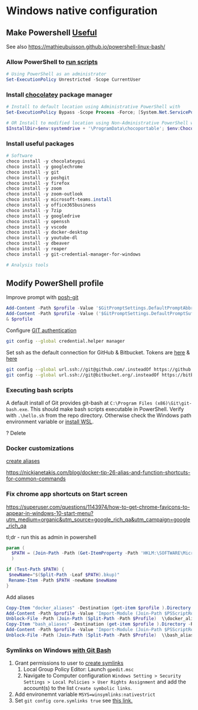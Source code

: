 # Windows native configuration

## Make Powershell [Useful](http://jbeckwith.com/2012/11/28/5-steps-to-a-better-windows-command-line/)  

See also https://mathieubuisson.github.io/powershell-linux-bash/

### Allow PowerShell to [run scripts](https://docs.microsoft.com/en-us/powershell/module/microsoft.powershell.security/set-executionpolicy?view=powershell-6)   

```Powershell
# Using PowerShell as an administrator
Set-ExecutionPolicy Unrestricted -Scope CurrentUser  
```

### Install [chocolatey](http://chocolatey.org/) package manager  

```powershell
# Install to default location using Administrative PowerShell with
Set-ExecutionPolicy Bypass -Scope Process -Force; [System.Net.ServicePointManager]::SecurityProtocol = [System.Net.ServicePointManager]::SecurityProtocol -bor 3072; iex ((New-Object System.Net.WebClient).DownloadString('https://community.chocolatey.org/install.ps1'))
```

```powershell
# OR Install to modified location using Non-Administrative PowerShell with this command
$InstallDir=$env:systemdrive + '\ProgramData\chocoportable'; $env:ChocolateyInstall="$InstallDir"; iex ((New-Object System.Net.WebClient).DownloadString('https://chocolatey.org/install.ps1'))
```

### Install useful packages  

```powershell
# Software
choco install -y chocolateygui
choco install -y googlechrome
choco install -y git
choco install -y poshgit
choco install -y firefox
choco install -y zoom
choco install -y zoom-outlook
choco install -y microsoft-teams.install
choco install -y office365business
choco install -y 7zip
choco install -y googledrive
choco install -y openssh
choco install -y vscode
choco install -y docker-desktop
choco install -y youtube-dl
choco install -y dbeaver
choco install -y reaper
choco install -y git-credential-manager-for-windows

# Analysis tools

```


## Modify PowerShell profile

Improve prompt with [posh-git](https://github.com/dahlbyk/posh-git/wiki/Customizing-Your-PowerShell-Prompt)

```powershell
Add-Content -Path $profile -Value '$GitPromptSettings.DefaultPromptAbbreviateHomeDirectory = $true'
Add-Content -Path $profile -Value ('$GitPromptSettings.DefaultPromptSuffix =' + "'" + '`n$(">" * ($nestedPromptLevel + 1))' + "'")
& $profile
```

Configure [GIT authentication](https://github.com/git-ecosystem/git-credential-manager)  

```bash
git config --global credential.helper manager
```  

Set ssh as the default connection for GitHub & Bitbucket. Tokens are [here](https://help.github.com/articles/creating-a-personal-access-token-for-the-command-line/) & [here](https://confluence.atlassian.com/bitbucketserver/personal-access-tokens-939515499.html)

```bash
git config --global url.ssh://git@github.com/.insteadOf https://github.com/  
git config --global url.ssh://git@bitbucket.org/.insteadOf https://bitbucket.org/  
```


### Executing bash scripts

A default install of Git provides git-bash at `C:\Program Files (x86)\Git\git-bash.exe`. This should make bash scripts executable in PowerShell. Verify with `.\hello.sh` from the repo directory. Otherwise check the Windows path environment variable or
[install WSL](https://www.howtogeek.com/261591/how-to-create-and-run-bash-shell-scripts-on-windows-10/).  

? Delete
### Docker customizations  

[create aliases](https://4sysops.com/archives/how-to-create-a-powershell-alias/)

https://nickjanetakis.com/blog/docker-tip-26-alias-and-function-shortcuts-for-common-commands

### Fix chrome app shortcuts on Start screen  

https://superuser.com/questions/1143974/how-to-get-chrome-favicons-to-appear-in-windows-10-start-menu?utm_medium=organic&utm_source=google_rich_qa&utm_campaign=google_rich_qa  

tl;dr - run this as admin in powershell

```Powershell
param (
  $PATH = (Join-Path -Path (Get-ItemProperty -Path 'HKLM:\SOFTWARE\Microsoft\Windows\CurrentVersion\App Paths\chrome.exe').Path -ChildPath "chrome.VisualElementsManifest.xml")
  )

if (Test-Path $PATH) {
 $newName="$(Split-Path -Leaf $PATH).bkup)"
 Rename-Item -Path $PATH -newName $newName
}
```
Add aliases

```powershell
Copy-Item "docker_aliases" -Destination (get-item $profile ).Directory  -Recurse
Add-Content -Path $profile -Value 'Import-Module (Join-Path $PSScriptRoot  \\docker_aliases\docker_aliases.psm1)'
Unblock-File -Path (Join-Path (Split-Path -Path $Profile)  \\docker_aliases\docker_aliases.psm1)
Copy-Item "bash_aliases" -Destination (get-item $profile ).Directory -Recurse
Add-Content -Path $profile -Value 'Import-Module (Join-Path $PSScriptRoot \\bash_aliases\bash_aliases.psm1)'
Unblock-File -Path (Join-Path (Split-Path -Path $Profile)  \\bash_aliases\bash_aliases.psm1)
```



### Symlinks on Windows [with Git Bash](https://www.joshkel.com/2018/01/18/symlinks-in-windows/)

1. Grant permissions to user to [create symlinks](https://github.com/git-for-windows/git/wiki/Symbolic-Links#allowing-non-administrators-to-create-symbolic-links)  
    1. Local Group Policy Editor: Launch `gpedit.msc`
    1. Navigate to Computer configuration `Windows Setting > Security Settings > Local Policies > User Rights Assignment` and add the account(s) to the list `Create symbolic links`.
1. Add environemnt variable `MSYS=winsymlinks:nativestrict`  
1. Set `git config core.symlinks true` see [this link.](https://stackoverflow.com/questions/32847697/windows-specific-git-configuration-settings-where-are-they-set/32849199#32849199)  
